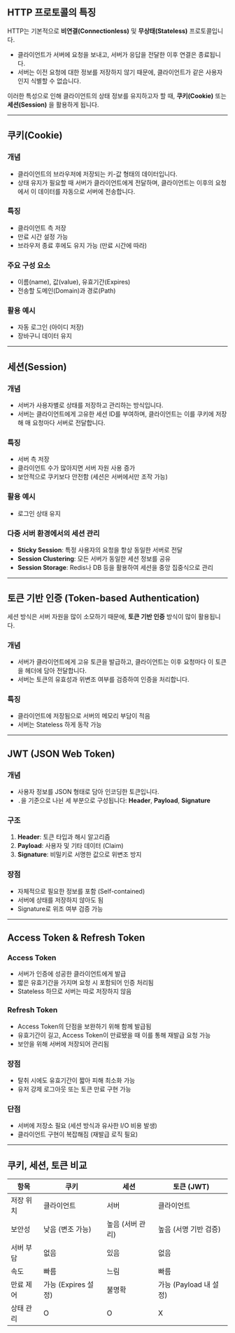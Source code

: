 ## HTTP 프로토콜의 특징

HTTP는 기본적으로 **비연결(Connectionless)** 및 **무상태(Stateless)** 프로토콜입니다.
- 클라이언트가 서버에 요청을 보내고, 서버가 응답을 전달한 이후 연결은 종료됩니다.
- 서버는 이전 요청에 대한 정보를 저장하지 않기 때문에, 클라이언트가 같은 사용자인지 식별할 수 없습니다.

이러한 특성으로 인해 클라이언트의 상태 정보를 유지하고자 할 때, **쿠키(Cookie)** 또는 **세션(Session)** 을 활용하게 됩니다.

---

## 쿠키(Cookie)

### 개념
- 클라이언트의 브라우저에 저장되는 키-값 형태의 데이터입니다.
- 상태 유지가 필요할 때 서버가 클라이언트에게 전달하며, 클라이언트는 이후의 요청에서 이 데이터를 자동으로 서버에 전송합니다.

### 특징
- 클라이언트 측 저장
- 만료 시간 설정 가능
- 브라우저 종료 후에도 유지 가능 (만료 시간에 따라)

### 주요 구성 요소
- 이름(name), 값(value), 유효기간(Expires)
- 전송할 도메인(Domain)과 경로(Path)

### 활용 예시
- 자동 로그인 (아이디 저장)
- 장바구니 데이터 유지

---

## 세션(Session)

### 개념
- 서버가 사용자별로 상태를 저장하고 관리하는 방식입니다.
- 서버는 클라이언트에게 고유한 세션 ID를 부여하며, 클라이언트는 이를 쿠키에 저장해 매 요청마다 서버로 전달합니다.

### 특징
- 서버 측 저장
- 클라이언트 수가 많아지면 서버 자원 사용 증가
- 보안적으로 쿠키보다 안전함 (세션은 서버에서만 조작 가능)

### 활용 예시
- 로그인 상태 유지

### 다중 서버 환경에서의 세션 관리
- **Sticky Session**: 특정 사용자의 요청을 항상 동일한 서버로 전달
- **Session Clustering**: 모든 서버가 동일한 세션 정보를 공유
- **Session Storage**: Redis나 DB 등을 활용하여 세션을 중앙 집중식으로 관리

---

## 토큰 기반 인증 (Token-based Authentication)

세션 방식은 서버 자원을 많이 소모하기 때문에, **토큰 기반 인증** 방식이 많이 활용됩니다.

### 개념
- 서버가 클라이언트에게 고유 토큰을 발급하고, 클라이언트는 이후 요청마다 이 토큰을 헤더에 담아 전달합니다.
- 서버는 토큰의 유효성과 위변조 여부를 검증하여 인증을 처리합니다.

### 특징
- 클라이언트에 저장됨으로 서버의 메모리 부담이 적음
- 서버는 Stateless 하게 동작 가능

---

## JWT (JSON Web Token)

### 개념
- 사용자 정보를 JSON 형태로 담아 인코딩한 토큰입니다.
- `.`을 기준으로 나뉜 세 부분으로 구성됩니다: **Header**, **Payload**, **Signature**

### 구조
1. **Header**: 토큰 타입과 해시 알고리즘
2. **Payload**: 사용자 및 기타 데이터 (Claim)
3. **Signature**: 비밀키로 서명한 값으로 위변조 방지

### 장점
- 자체적으로 필요한 정보를 포함 (Self-contained)
- 서버에 상태를 저장하지 않아도 됨
- Signature로 위조 여부 검증 가능

---

## Access Token & Refresh Token

### Access Token
- 서버가 인증에 성공한 클라이언트에게 발급
- 짧은 유효기간을 가지며 요청 시 포함되어 인증 처리됨
- Stateless 하므로 서버는 따로 저장하지 않음

### Refresh Token
- Access Token의 단점을 보완하기 위해 함께 발급됨
- 유효기간이 길고, Access Token이 만료됐을 때 이를 통해 재발급 요청 가능
- 보안을 위해 서버에 저장되어 관리됨

### 장점
- 탈취 시에도 유효기간이 짧아 피해 최소화 가능
- 유저 강제 로그아웃 또는 토큰 만료 구현 가능

### 단점
- 서버에 저장소 필요 (세션 방식과 유사한 I/O 비용 발생)
- 클라이언트 구현이 복잡해짐 (재발급 로직 필요)

---

## 쿠키, 세션, 토큰 비교
| 항목        | 쿠키                        | 세션                     | 토큰 (JWT)            |
|-------------|-----------------------------|--------------------------|------------------------|
| 저장 위치   | 클라이언트                  | 서버                    | 클라이언트             |
| 보안성      | 낮음 (변조 가능)            | 높음 (서버 관리)         | 높음 (서명 기반 검증) |
| 서버 부담   | 없음                        | 있음                     | 없음                   |
| 속도        | 빠름                        | 느림                     | 빠름                   |
| 만료 제어   | 가능 (Expires 설정)         | 불명확                   | 가능 (Payload 내 설정) |
| 상태 관리   | O                           | O                        | X                      |
